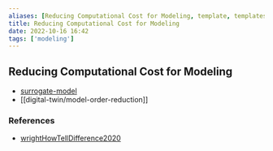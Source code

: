 ```yaml
---
aliases: [Reducing Computational Cost for Modeling, template, templates]
title: Reducing Computational Cost for Modeling
date: 2022-10-16 16:42
tags: ['modeling']
---
```


## Reducing Computational Cost for Modeling

- [surrogate-model](surrogate-model.md)
- [[digital-twin/model-order-reduction]]

### References

- [wrightHowTellDifference2020](zotero/wrightHowTellDifference2020.md)
